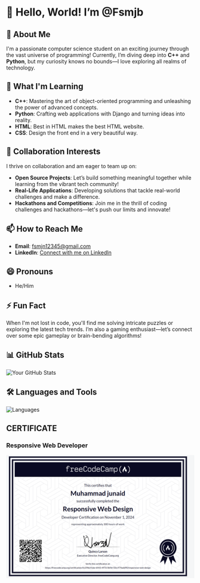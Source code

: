 # 👋 Hello, World! I’m @Fsmjb

## 👀 About Me
I'm a passionate computer science student on an exciting journey through the vast universe of programming! Currently, I’m diving deep into **C++** and **Python**, but my curiosity knows no bounds—I love exploring all realms of technology.

## 🌱 What I'm Learning
- **C++**: Mastering the art of object-oriented programming and unleashing the power of advanced concepts.
- **Python**: Crafting web applications with Django and turning ideas into reality.
- **HTML**: Best in HTML makes the best HTML website.
- **CSS**: Design the front end in a very beautiful way.


## 💞️ Collaboration Interests
I thrive on collaboration and am eager to team up on:
- **Open Source Projects**: Let’s build something meaningful together while learning from the vibrant tech community!
- **Real-Life Applications**: Developing solutions that tackle real-world challenges and make a difference.
- **Hackathons and Competitions**: Join me in the thrill of coding challenges and hackathons—let's push our limits and innovate!

## 📫 How to Reach Me
- **Email**: [fsmjn12345@gmail.com](mailto:fsmjn12345@gmail.com)
- **LinkedIn**: [Connect with me on LinkedIn](https://www.linkedin.com/in/muhammad-junaid-2038a72a3?utm_source=share&utm_campaign=share_via&utm_content=profile&utm_medium=android_app)

## 😄 Pronouns
- He/Him

## ⚡ Fun Fact
When I'm not lost in code, you'll find me solving intricate puzzles or exploring the latest tech trends. I’m also a gaming enthusiast—let’s connect over some epic gameplay or brain-bending algorithms!

## 📊 GitHub Stats
![Your GitHub Stats](https://github-readme-stats.vercel.app/api?username=Fsmjb&show_icons=true&hide_title=true&count_private=true&theme=radical)

## 🛠️ Languages and Tools
![Languages](https://github-readme-stats.vercel.app/api/top-langs/?username=Fsmjb&layout=compact&theme=radical)


<h2>CERTIFICATE</h2>

<h3>Responsive Web Developer</h3>
<img src="https://github.com/Fsmjb/Fsmjb/blob/main/Certificate_1" >

